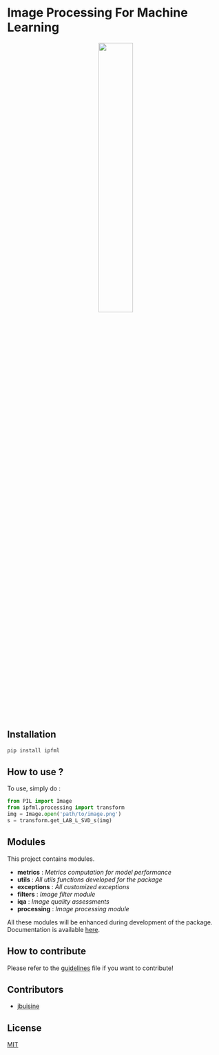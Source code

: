 Image Processing For Machine Learning
=====================================

<p align="center">
    <img src="https://github.com/prise-3d/ipfml/blob/master/ipfml_logo.png" width="40%">
</p>

Installation
------------

```bash
pip install ipfml
```

How to use ?
------------

To use, simply do :

```python
from PIL import Image
from ipfml.processing import transform
img = Image.open('path/to/image.png')
s = transform.get_LAB_L_SVD_s(img)
```

Modules
-------

This project contains modules.

- **metrics** : *Metrics computation for model performance*
- **utils** : *All utils functions developed for the package*
- **exceptions** : *All customized exceptions*
- **filters** : *Image filter module*
- **iqa** : *Image quality assessments*
- **processing** : *Image processing module*

All these modules will be enhanced during development of the package. Documentation is available [here](https://prise-3d.github.io/ipfml/).

How to contribute
-----------------

Please refer to the [guidelines](https://github.com/prise-3d/ipfml/blob/master/CONTRIBUTING.md) file if you want to contribute!

## Contributors

* [jbuisine](https://github.com/jbuisine)

## License

[MIT](https://github.com/prise-3d/ipfml/blob/master/LICENSE)
